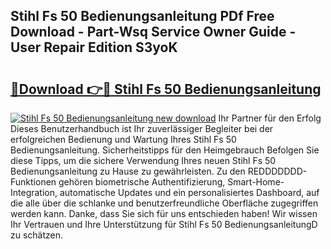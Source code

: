 ## Stihl Fs 50 Bedienungsanleitung PDf Free Download - Part-Wsq Service Owner Guide - User Repair Edition S3yoK

# <h2><a href="http://df0pe54.blite.top/?on=Stihl+Fs+50+Bedienungsanleitung">🔗Download 👉🔴 Stihl Fs 50 Bedienungsanleitung</a></h2>

[![Stihl Fs 50 Bedienungsanleitung new download](https://i.imgur.com/lujVjoI.png)](http://df0pe54.blite.top/?on=Stihl+Fs+50+Bedienungsanleitung)
Ihr Partner für den Erfolg Dieses Benutzerhandbuch ist Ihr zuverlässiger Begleiter bei der erfolgreichen Bedienung und Wartung Ihres Stihl Fs 50 Bedienungsanleitung. Sicherheitstipps für den Heimgebrauch Befolgen Sie diese Tipps, um die sichere Verwendung Ihres neuen Stihl Fs 50 Bedienungsanleitung zu Hause zu gewährleisten. Zu den REDDDDDDD-Funktionen gehören biometrische Authentifizierung, Smart-Home-Integration, automatische Updates und ein personalisiertes Dashboard, auf die alle über die schlanke und benutzerfreundliche Oberfläche zugegriffen werden kann. Danke, dass Sie sich für uns entschieden haben! Wir wissen Ihr Vertrauen und Ihre Unterstützung für Stihl Fs 50 BedienungsanleitungD zu schätzen.
